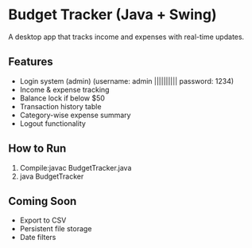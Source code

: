 # Budget Tracker (Java + Swing)

A desktop app that tracks income and expenses with real-time updates.

## Features
- Login system (admin)  (username: admin |||||||||| password: 1234)
- Income & expense tracking
- Balance lock if below $50
- Transaction history table
- Category-wise expense summary
- Logout functionality

## How to Run
1. Compile:javac BudgetTracker.java
2. java BudgetTracker

## Coming Soon
- Export to CSV
- Persistent file storage
- Date filters

